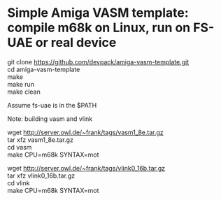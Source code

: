 # Simple Amiga VASM template: compile m68k on Linux, run on FS-UAE or real device

git clone https://github.com/devpack/amiga-vasm-template.git  
cd amiga-vasm-template  
make  
make run  
make clean  

Assume fs-uae is in the $PATH


Note: building vasm and vlink

wget http://server.owl.de/~frank/tags/vasm1_8e.tar.gz  
tar xfz vasm1_8e.tar.gz  
cd vasm  
make CPU=m68k SYNTAX=mot  

wget http://server.owl.de/~frank/tags/vlink0_16b.tar.gz  
tar xfz vlink0_16b.tar.gz  
cd vlink  
make CPU=m68k SYNTAX=mot  




